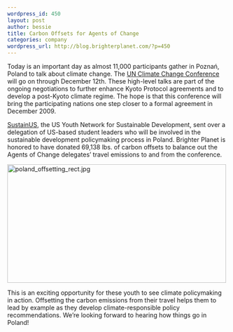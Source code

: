 ```yaml
--- 
wordpress_id: 450
layout: post
author: bessie
title: Carbon Offsets for Agents of Change
categories: company
wordpress_url: http://blog.brighterplanet.com/?p=450
---
```

Today is an important day as almost 11,000 participants gather in Poznań, Poland to talk about climate change. The <a href="http://unfccc.int/meetings/cop_14/items/4481.php ">UN Climate Change Conference</a> will go on through December 12th. These high-level talks are part of the ongoing negotiations to further enhance Kyoto Protocol agreements and to develop a post-Kyoto climate regime. The hope is that this conference will bring the participating nations one step closer to a formal agreement in December 2009.  

<a href="http://sustainus.org/">SustainUS</a>, the US Youth Network for Sustainable Development, sent over a delegation of US-based student leaders who will be involved in the sustainable development policymaking process in Poland. Brighter Planet is honored to have donated 69,138 lbs. of carbon offsets to balance out the Agents of Change delegates’ travel emissions to and from the conference. 

<a href="http://www.flickr.com/photos/brighterplanet/3073972203/" title="poland_offsetting_rect.jpg by brighterplanet, on Flickr"><img src="http://farm4.static.flickr.com/3280/3073972203_6d12ef8ce5_o.png" width="500" height="270" alt="poland_offsetting_rect.jpg" /></a>

This is an exciting opportunity for these youth to see climate policymaking in action. Offsetting the carbon emissions from their travel helps them to lead by example as they develop climate-responsible policy recommendations. We’re looking forward to hearing how things go in Poland!  
